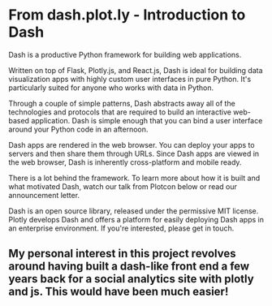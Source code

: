 # From  dash.plot.ly - Introduction to Dash
Dash is a productive Python framework for building web applications.

Written on top of Flask, Plotly.js, and React.js, Dash is ideal for building data visualization apps with highly custom user interfaces in pure Python. It's particularly suited for anyone who works with data in Python.

Through a couple of simple patterns, Dash abstracts away all of the technologies and protocols that are required to build an interactive web-based application. Dash is simple enough that you can bind a user interface around your Python code in an afternoon.

Dash apps are rendered in the web browser. You can deploy your apps to servers and then share them through URLs. Since Dash apps are viewed in the web browser, Dash is inherently cross-platform and mobile ready.

There is a lot behind the framework. To learn more about how it is built and what motivated Dash, watch our talk from Plotcon below or read our announcement letter.

Dash is an open source library, released under the permissive MIT license. Plotly develops Dash and offers a platform for easily deploying Dash apps in an enterprise environment. If you're interested, please get in touch.


## My personal interest in this project revolves around having built a dash-like front end a few years back for a social analytics site with plotly and js.  This would have been much easier! 